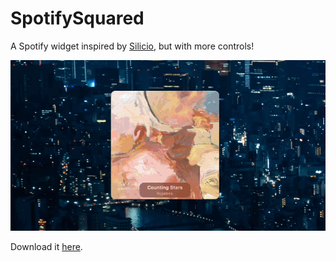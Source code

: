 # SpotifySquared

A Spotify widget inspired by [Silicio](https://apps.apple.com/us/app/silicio-for-spotify-itunes/id933627574?mt=12), but with more controls!

![Demo](/demo/appDemo.gif)

Download it [here](https://github.com/tbolg/SpotifySquared/releases/tag/development).
